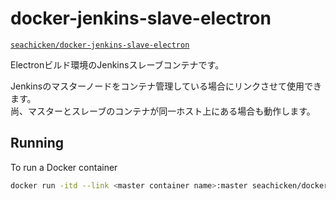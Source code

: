 # docker-jenkins-slave-electron

[`seachicken/docker-jenkins-slave-electron`](https://hub.docker.com/r/seachicken/docker-jenkins-slave-electron/)

Electronビルド環境のJenkinsスレーブコンテナです。

Jenkinsのマスターノードをコンテナ管理している場合にリンクさせて使用できます。  
尚、マスターとスレーブのコンテナが同一ホスト上にある場合も動作します。

## Running
To run a Docker container
```sh
docker run -itd --link <master container name>:master seachicken/docker-jenkins-slave-electron <secret> <slave name>
```
